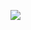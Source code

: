 [![](https://github-readme-activity-graph.vercel.app/graph?username=open17&theme=react-dark)](https://github.com/open17)

<!--
<p align="center">
<a href="https://github.com/open17">
  <img src="https://github-readme-stats.vercel.app/api/top-langs/?username=open17&theme=radical" />
</a>
</p>
-->
